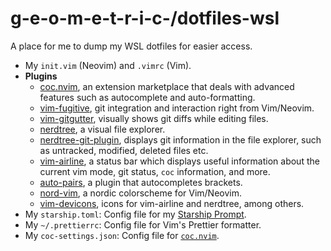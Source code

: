 # g-e-o-m-e-t-r-i-c-/dotfiles-wsl

A place for me to dump my WSL dotfiles for easier access.

-   My `init.vim` (Neovim) and `.vimrc` (Vim).
-   **Plugins**
    -   [coc.nvim](https://github.com/neoclide/coc.nvim), an extension marketplace that deals with advanced features such as autocomplete and auto-formatting.
    -   [vim-fugitive](https://github.com/tpope/vim-fugitive), git integration and interaction right from Vim/Neovim.
    -   [vim-gitgutter](https://github.com/airblade/vim-gitgutter), visually shows git diffs while editing files.
    -   [nerdtree](https://github.com/preservim/nerdtree), a visual file explorer.
    -   [nerdtree-git-plugin](https://github.com/Xuyuanp/nerdtree-git-plugin), displays git information in the file explorer, such as untracked, modified, deleted files etc.
    -   [vim-airline](https://github.com/vim-airline/vim-airline), a status bar which displays useful information about the current vim mode, git status, `coc` information, and more.
    -   [auto-pairs](https://github.com/jiangmiao/auto-pairs), a plugin that autocompletes brackets.
    -   [nord-vim](https://www.nordtheme.com/docs/ports/vim), a nordic colorscheme for Vim/Neovim.
    -   [vim-devicons](https://github.com/ryanoasis/vim-devicons/), icons for vim-airline and nerdtree, among others.
-   My `starship.toml`: Config file for my [Starship Prompt](https://starship.rs/).
-   My `~/.prettierrc`: Config file for Vim's Prettier formatter.
-   My `coc-settings.json`: Config file for [`coc.nvim`](https://github.com/neoclide/coc.nvim/).
